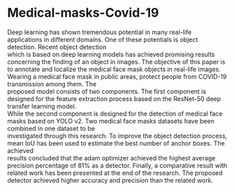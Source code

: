 # Medical-masks-Covid-19 <br/>
Deep learning has shown tremendous potential in many real-life applications in different domains. One of these potentials is object detection. Recent object detection <br/>which is based on deep learning models has achieved promising results concerning the finding of an object in images. The objective of this paper is to annotate and localize the medical face mask objects in real-life images. Wearing a medical face mask in public areas, protect people from COVID-19 transmission among them. The<br/> proposed model consists of two components. The first component is designed for the feature extraction process based on the ResNet-50 deep transfer learning model.<br/> While the second component is designed for the detection of medical face masks based on YOLO v2. Two medical face masks datasets have been combined in one dataset to be <br/>investigated through this research. To improve the object detection process, mean IoU has been used to estimate the best number of anchor boxes. The achieved <br/>results concluded that the adam optimizer achieved the highest average precision percentage of 81% as a detector. Finally, a comparative result with related work has been presented at the end of the research. The proposed detector achieved higher accuracy and precision than the related work.<br/>
